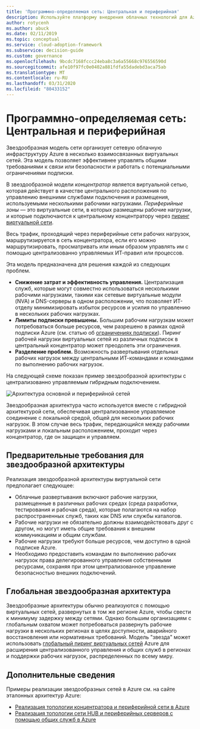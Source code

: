 ```yaml
---
title: 'Программно-определяемая сеть: Центральная и периферийная'
description: Используйте платформу внедрения облачных технологий для Azure, чтобы узнать, как в центральных и периферийных сетях организована сетевая инфраструктура в несколько подключенных виртуальных сетей.
author: rotycenh
ms.author: abuck
ms.date: 02/11/2019
ms.topic: conceptual
ms.service: cloud-adoption-framework
ms.subservice: decision-guide
ms.custom: governance
ms.openlocfilehash: 9bcdc7168fccc24eba8c3a6a55668c976556590d
ms.sourcegitcommit: afe10f97fc0e0402a881fdfa55dadebd3aca75ab
ms.translationtype: MT
ms.contentlocale: ru-RU
ms.lasthandoff: 03/31/2020
ms.locfileid: "80433152"
---
```

# <a name="software-defined-networking-hub-and-spoke"></a>Программно-определяемая сеть: Центральная и периферийная

Звездообразная модель сети организует сетевую облачную инфраструктуру Azure в несколько взаимосвязанных виртуальных сетей. Эта модель позволяет эффективнее управлять общими требованиями к связи или безопасности и работать с потенциальными ограничениями подписки.

В звездообразной модели _концентратор_ является виртуальной сетью, которая действует в качестве центрального расположения по управлению внешними службами подключения и размещения, используемыми несколькими рабочими нагрузками. _Периферийные зоны_ — это виртуальные сети, в которых размещены рабочие нагрузки, и которые подключаются к центральному концентратору через [пиринг виртуальной сети](https://docs.microsoft.com/azure/virtual-network/virtual-network-peering-overview).

Весь трафик, проходящий через периферийные сети рабочих нагрузок, маршрутизируется в сеть концентратора, если его можно маршрутизировать, просматривать или иным образом управлять им с помощью централизованно управляемых ИТ-правил или процессов.

Эта модель предназначена для решения каждой из следующих проблем.

- **Снижение затрат и эффективность управления.** Централизация служб, которые могут совместно использоваться несколькими рабочими нагрузками, такими как сетевые виртуальные модули (NVA) и DNS-серверы в одном расположении, что позволяет ИТ-отделу минимизировать избыток ресурсов и усилия по управлению в нескольких рабочих нагрузках.
- **Лимиты подписки превышены.** Большим рабочим нагрузкам может потребоваться больше ресурсов, чем разрешено в рамках одной подписки Azure (см. статью об [ограничениях подписки](https://docs.microsoft.com/azure/azure-subscription-service-limits)). Пиринг рабочей нагрузки виртуальных сетей из различных подписок в центральный концентратор может преодолеть эти ограничения.
- **Разделение проблем.** Возможность развертывания отдельных рабочих нагрузок между центральными ИТ-командами и командами по выполнению рабочих нагрузок.

На следующей схеме показан пример звездообразной архитектуры с централизованно управляемым гибридным подключением.

![Архитектура основной и периферийной сетей](https://docs.microsoft.com/azure/architecture/reference-architectures/hybrid-networking/images/hub-spoke.png)

Звездообразная архитектура часто используется вместе с гибридной архитектурой сети, обеспечивая централизованное управляемое соединение с локальной средой, общей для нескольких рабочих нагрузок. В этом случае весь трафик, передающийся между рабочими нагрузками и локальным расположением, проходит через концентратор, где он защищен и управляем.

## <a name="hub-and-spoke-assumptions"></a>Предварительные требования для звездообразной архитектуры

Реализация звездообразной архитектуры виртуальной сети предполагает следующее:

- Облачные развертывания включают рабочие нагрузки, размещенные в различных рабочих средах (среда разработки, тестирования и рабочая среда), которые полагаются на набор распространенных служб, таких как DNS или службы каталогов.
- Рабочие нагрузки не обязательно должны взаимодействовать друг с другом, но могут иметь общие требования к внешним коммуникациям и общим службам.
- Рабочие нагрузки требуют больше ресурсов, чем доступно в одной подписке Azure.
- Необходимо предоставить командам по выполнению рабочих нагрузок права делегированного управления собственными ресурсами, сохраняя при этом централизованное управление безопасностью внешних подключений.

## <a name="global-hub-and-spoke"></a>Глобальная звездообразная архитектура

Звездообразные архитектуры обычно реализуются с помощью виртуальных сетей, развернутых в том же регионе Azure, чтобы свести к минимуму задержку между сетями. Однако большим организациям с глобальным охватом может потребоваться развернуть рабочие нагрузки в нескольких регионах в целях доступности, аварийного восстановления или нормативных требований. Модель "звезда" может использовать [глобальный пиринг виртуальных сетей](https://docs.microsoft.com/azure/virtual-network/virtual-network-peering-overview) Azure для расширения централизованного управления и общих служб в регионах и поддержки рабочих нагрузок, распределенных по всему миру.

## <a name="learn-more"></a>Дополнительные сведения

Примеры реализации звездообразных сетей в Azure см. на сайте эталонных архитектур Azure:

- [Реализация топологии концентратора и периферийной сети в Azure](https://docs.microsoft.com/azure/architecture/reference-architectures/hybrid-networking/hub-spoke)
- [Реализация топологии сети HUB и периферийных серверов с помощью общих служб в Azure](https://docs.microsoft.com/azure/architecture/reference-architectures/hybrid-networking/shared-services)
